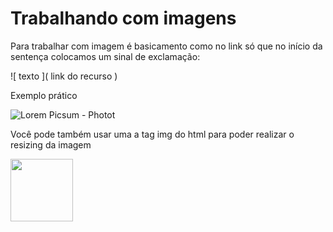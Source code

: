 # Trabalhando com imagens

Para trabalhar com imagem é basicamento como no link só que no início da sentença colocamos um sinal de exclamação:

\![ texto ]( link do recurso )

Exemplo prático

 ![Lorem Picsum - Photot](https://picsum.photos/200) 

 Você pode também usar uma a tag img do html para poder realizar o resizing da imagem

 <img src="https://picsum.photos/200" width="100">